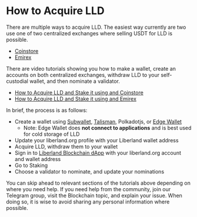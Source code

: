 # How to Acquire LLD

There are multiple ways to acquire LLD. The easiest way currently are two use one of two centralized exchanges where selling USDT for LLD is possible.

- [Coinstore](https://h5.coinstore.com/h5/signup?invitCode=IgwIq8)
- [Emirex](https://emirex.com)

There are video tutorials showing you how to make a wallet, create an accounts on both centralized exchanges, withdraw LLD to your self-custodial wallet, and then nominate a validator.

- [How to Acquire LLD and Stake it using and Coinstore](https://www.youtube.com/watch?v=531tOYdTWe8)
- [How to Acquire LLD and Stake it using and Emirex](https://www.youtube.com/watch?v=x8ZXKZK4M9k)

In brief, the process is as follows:

- Create a wallet using [Subwallet](https://subwallet.app), [Talisman](https://talisman.xyz), Polkadotjs, or [Edge Wallet](https://edge.app)
  - Note: Edge Wallet does **not connect to applications** and is best used for cold storage of LLD
- Update your liberland.org profile with your Liberland wallet address
- Acquire LLD, withdraw them to your wallet
- Sign in to [Liberland Blockchain dApp](https://blockchain.liberland.org) with your liberland.org account and wallet address
- Go to Staking
- Choose a validator to nominate, and update your nominations

You can skip ahead to relevant sections of the tutorials above depending on where you need help. If you need help from the community, join our Telegram group, visit the Blockchain topic, and explain your issue. When doing so, it is wise to avoid sharing any personal information where possible. 